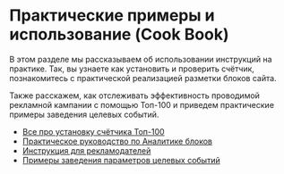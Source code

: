 # Практические примеры и использование (Cook Book)

В этом разделе мы рассказываем об использовании инструкций на практике. Так, вы узнаете как установить и проверить счётчик, познакомитесь с практической  реализацией разметки блоков сайта.

Также расскажем, как отслеживать эффективность проводимой рекламной кампании с помощью Топ-100 и приведем практические примеры заведения целевых событий. &#x20;

* [Все про установку счётчика Топ-100](vse-pro-ustanovku-schyotchika-top-100/)
* [Практическое руководство по Аналитике блоков](prakticheskoe-rukovodstvo-po-analitike-blokov/)
* [Инструкция для рекламодателей](instrukciya-dlya-reklamodatelei.md)
* [Примеры заведения параметров целевых событий](primery-zavedeniya-parametrov-celevykh-sobytii/)
